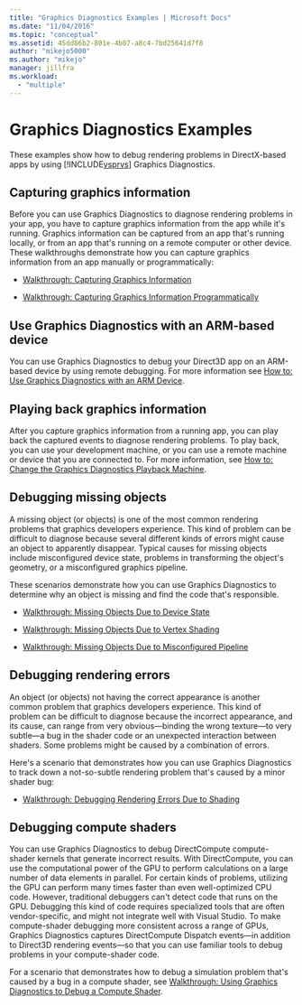 ```yaml
---
title: "Graphics Diagnostics Examples | Microsoft Docs"
ms.date: "11/04/2016"
ms.topic: "conceptual"
ms.assetid: 45dd86b2-801e-4b07-a8c4-7bd25641d7f8
author: "mikejo5000"
ms.author: "mikejo"
manager: jillfra
ms.workload:
  - "multiple"
---
```

# Graphics Diagnostics Examples
These examples show how to debug rendering problems in DirectX-based apps by using [!INCLUDE[vsprvs](../../code-quality/includes/vsprvs_md.md)] Graphics Diagnostics.

## Capturing graphics information
 Before you can use Graphics Diagnostics to diagnose rendering problems in your app, you have to capture graphics information from the app while it's running. Graphics information can be captured from an app that's running locally, or from an app that's running on a remote computer or other device. These walkthroughs demonstrate how you can capture graphics information from an app manually or programmatically:

-   [Walkthrough: Capturing Graphics Information](walkthrough-capturing-graphics-information.md)

-   [Walkthrough: Capturing Graphics Information Programmatically](walkthrough-capturing-graphics-information-programmatically.md)

## Use Graphics Diagnostics with an ARM-based device
 You can use Graphics Diagnostics to debug your Direct3D app on an ARM-based device by using remote debugging. For more information see [How to: Use Graphics Diagnostics with an ARM Device](/visualstudio/debugger/graphics/graphics-diagnostics-examples).

## Playing back graphics information
 After you capture graphics information from a running app, you can play back the captured events to diagnose rendering problems. To play back, you can use your development machine, or you can use a remote machine or device that you are connected to. For more information, see [How to: Change the Graphics Diagnostics Playback Machine](how-to-change-the-graphics-diagnostics-playback-machine.md).

## Debugging missing objects
 A missing object (or objects) is one of the most common rendering problems that graphics developers experience. This kind of problem can be difficult to diagnose because several different kinds of errors might cause an object to apparently disappear. Typical causes for missing objects include misconfigured device state, problems in transforming the object's geometry, or a misconfigured graphics pipeline.

 These scenarios demonstrate how you can use Graphics Diagnostics to determine why an object is missing and find the code that's responsible.

-   [Walkthrough: Missing Objects Due to Device State](walkthrough-missing-objects-due-to-device-state.md)

-   [Walkthrough: Missing Objects Due to Vertex Shading](walkthrough-missing-objects-due-to-vertex-shading.md)

-   [Walkthrough: Missing Objects Due to Misconfigured Pipeline](walkthrough-missing-objects-due-to-misconfigured-pipeline.md)

## Debugging rendering errors
 An object (or objects) not having the correct appearance is another common problem that graphics developers experience. This kind of problem can be difficult to diagnose because the incorrect appearance, and its cause, can range from very obvious—binding the wrong texture—to very subtle—a bug in the shader code or an unexpected interaction between shaders. Some problems might be caused by a combination of errors.

 Here's a scenario that demonstrates how you can use Graphics Diagnostics to track down a not-so-subtle rendering problem that's caused by a minor shader bug:

-   [Walkthrough: Debugging Rendering Errors Due to Shading](walkthrough-debugging-rendering-errors-due-to-shading.md)

## Debugging compute shaders
 You can use Graphics Diagnostics to debug DirectCompute compute-shader kernels that generate incorrect results. With DirectCompute, you can use the computational power of the GPU to perform calculations on a large number of data elements in parallel. For certain kinds of problems, utilizing the GPU can perform many times faster than even well-optimized CPU code. However, traditional debuggers can't detect code that runs on the GPU. Debugging this kind of code requires specialized tools that are often vendor-specific, and might not integrate well with Visual Studio. To make compute-shader debugging more consistent across a range of GPUs, Graphics Diagnostics captures DirectCompute Dispatch events—in addition to Direct3D rendering events—so that you can use familiar tools to debug problems in your compute-shader code.

 For a scenario that demonstrates how to debug a simulation problem that's caused by a bug in a compute shader, see [Walkthrough: Using Graphics Diagnostics to Debug a Compute Shader](walkthrough-using-graphics-diagnostics-to-debug-a-compute-shader.md).